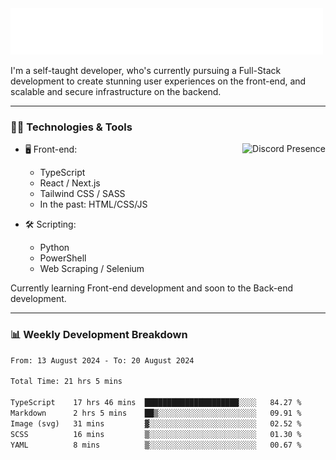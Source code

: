 <img src="assets/wave.svg" alt=":wave:" />

I'm a self-taught developer, who's currently pursuing a Full-Stack development to create stunning user experiences on the front-end, and scalable and secure infrastructure on the backend.

---

### 🧑‍💻 Technologies & Tools

<a href="https://discord.com/users/414304208649453568" target="_blank" rel="nofollow">
   <img src="https://lanyard-profile-readme.vercel.app/api/414304208649453568?idleMessage=Probably%20doing%20something%20else..." alt="Discord Presence" align="right">
</a>

- 🖥️ Front-end:

  - TypeScript
  - React / Next.js
  - Tailwind CSS / SASS
  - In the past: HTML/CSS/JS

- 🛠 Scripting:

  - Python
  - PowerShell
  - Web Scraping / Selenium

Currently learning Front-end development and soon to the Back-end development.

---

### 📊 Weekly Development Breakdown

<!-- ![ccrsxx's GitHub Stats](https://github-readme-stats.vercel.app/api?username=ccrsxx&count_private=true&theme=tokyonight) -->
<!-- ![ccrsxx's Top Langs](https://github-readme-stats.vercel.app/api/top-langs/?username=ccrsxx&hide=lua,java,html&theme=tokyonight) -->

<!--START_SECTION:waka-->

```txt
From: 13 August 2024 - To: 20 August 2024

Total Time: 21 hrs 5 mins

TypeScript    17 hrs 46 mins  █████████████████████░░░░   84.27 %
Markdown      2 hrs 5 mins    ██▒░░░░░░░░░░░░░░░░░░░░░░   09.91 %
Image (svg)   31 mins         ▓░░░░░░░░░░░░░░░░░░░░░░░░   02.52 %
SCSS          16 mins         ▒░░░░░░░░░░░░░░░░░░░░░░░░   01.30 %
YAML          8 mins          ▒░░░░░░░░░░░░░░░░░░░░░░░░   00.67 %
```

<!--END_SECTION:waka-->
